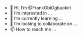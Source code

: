 - 👋 Hi, I’m @FrankObiOgbuokiri
- 👀 I’m interested in ...
- 🌱 I’m currently learning ...
- 💞️ I’m looking to collaborate on ...
- 📫 How to reach me ...

<!---
FrankObiOgbuokiri/FrankObiOgbuokiri is a ✨ special ✨ repository because its `README.md` (this file) appears on your GitHub profile.
You can click the Preview link to take a look at your changes.
--->
